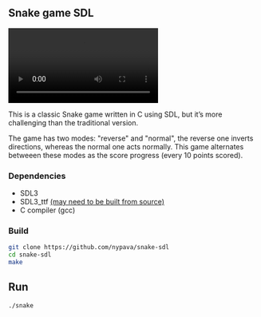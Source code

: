 ## Snake game SDL

![preview](./preview/snake_preview.mp4)

This is a classic Snake game written in C using SDL, but it’s more challenging than the traditional version.

The game has two modes: "reverse" and "normal", the reverse one inverts directions, whereas the normal one acts normally. This game alternates betweeen these modes as the score progress (every 10 points scored).

### Dependencies
- SDL3
- SDL3_ttf [(may need to be built from source)](https://github.com/yourusername/yourproject.git)
- C compiler (gcc)

### Build
```sh
git clone https://github.com/nypava/snake-sdl
cd snake-sdl
make
```

## Run
```sh
./snake
```
